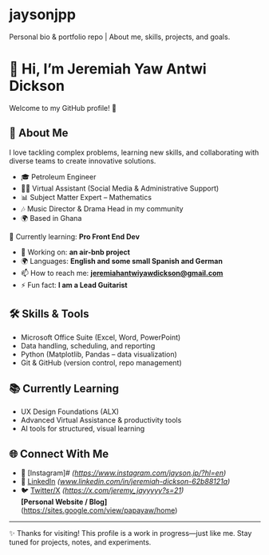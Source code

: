 # jaysonjpp
Personal bio &amp; portfolio repo | About me, skills, projects, and goals.


# 👋 Hi, I’m Jeremiah Yaw Antwi Dickson  

Welcome to my GitHub profile! 🚀  

## 🌟 About Me  

I love tackling complex problems, learning new skills, and collaborating with diverse teams to create innovative solutions.
- 🎓 Petroleum Engineer  
- 👨‍💻 Virtual Assistant (Social Media & Administrative Support)  
- 📊 Subject Matter Expert – Mathematics  
- 🎶 Music Director & Drama Head in my community  
- 🌍 Based in Ghana  

🌱 Currently learning: **Pro Front End Dev**
- 🔭 Working on: **an air-bnb project**
- 🌍 Languages: **English and some small Spanish and German**
- 📫 How to reach me: **jeremiahantwiyawdickson@gmail.com**
- ⚡ Fun fact: **I am a Lead Guitarist**

## 🛠️ Skills & Tools  
- Microsoft Office Suite (Excel, Word, PowerPoint)  
- Data handling, scheduling, and reporting  
- Python (Matplotlib, Pandas – data visualization)  
- Git & GitHub (version control, repo management)  

## 📚 Currently Learning  
- UX Design Foundations (ALX)  
- Advanced Virtual Assistance & productivity tools  
- AI tools for structured, visual learning  

## 🌐 Connect With Me  
- 📸 [Instagram]# *(https://www.instagram.com/jayson.jp/?hl=en)*  
- 💼 [LinkedIn](#) *(www.linkedin.com/in/jeremiah-dickson-62b88121a)*  
- 🐦 [Twitter/X](#) *(https://x.com/jeremy_jayyyyy?s=21)*  
**[Personal Website / Blog]**(https://sites.google.com/view/papayaw/home)

---

✨ Thanks for visiting! This profile is a work in progress—just like me. Stay tuned for projects, notes, and experiments.  
